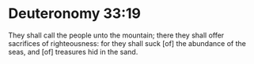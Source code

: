 # Deuteronomy 33:19

They shall call the people unto the mountain; there they shall offer sacrifices of righteousness: for they shall suck [of] the abundance of the seas, and [of] treasures hid in the sand.